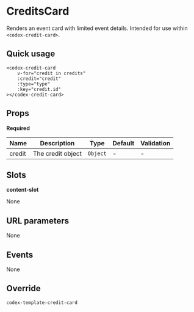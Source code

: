# CreditsCard

Renders an event card with limited event details. Intended for use within `<codex-credit-card>`.

## Quick usage

```vue
<codex-credit-card
	v-for="credit in credits"
	:credit="credit"
	:type="type"
	:key="credit.id"
></codex-credit-card>
```

## Props

**Required**

| Name | Description | Type | Default | Validation |
| - | - | - | - | - |
| credit | The credit object | `Object` | - | - |

## Slots

**content-slot**

None

## URL parameters

None

## Events

None

## Override

`
codex-template-credit-card
`

